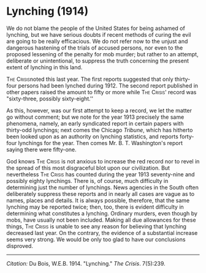 <!--
title:   Lynching
author:  Du Bois, W.E.B.
journal: The Crisis
year:    1914
volume:  7
issue:   5
pages:   239
-->
# Lynching (1914)

We do not blame the people of the United States for being ashamed of lynching, but we have serious doubts if recent methods of curing the evil are going to be really efficacious. We do not refer now to the unjust and dangerous hastening of the trials of accused persons, nor even to the proposed lessening of the penalty for mob murder; but rather to an attempt, deliberate or unintentional, to suppress the truth concerning the present extent of lynching in this land.

<span style="font-variant:small-caps;">The Crisis</span>noted this last year. The first reports suggested that only thirty-four persons had been lynched during 1912. The second report published in other papers raised the amount to fifty or more while <span style="font-variant:small-caps;">The Crisis</span>' record was "sixty-three, possibly sixty-eight.''

As this, however, was our first attempt to keep a record, we let the matter go without comment; but we note for the year 1913 precisely the same phenomena, namely, an early syndicated report in certain papers with thirty-odd lynchings; next comes the Chicago *Tribune*, which has hitherto been looked upon as an authority on lynching statistics, and reports forty-four lynchings for the year. Then comes Mr. B. T. Washington's report saying there were fifty-one.

God knows <span style="font-variant:small-caps;">The Crisis</span> is not anxious to increase the red record nor to revel in the spread of this most disgraceful blot upon our civilization. But nevertheless <span style="font-variant:small-caps;">The Crisis</span> has counted during the year 1913 seventy-nine and possibly eighty lynchings. There is, of course, much difficulty in determining just the number of lynchings. News agencies in the South often deliberately suppress  these reports and in nearly all cases are vague as to names, places and details. It is always possible, therefore, that the same lynching may be reported twice; then, too, there is evident difficulty in determining what constitutes a lynching. Ordinary murders, even though by mobs, have usually not been included. Making all due allowances for these things, <span style="font-variant:small-caps;">The Crisis</span> is unable to see any reason for believing that lynching decreased last year. On the contrary, the evidence of a substantial increase seems very strong. We would be only too glad to have our conclusions disproved.


______________
*Citation:* Du Bois, W.E.B. 1914. "Lynching." *The Crisis*. 7(5):239.
